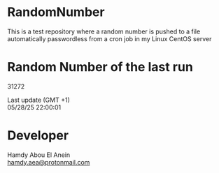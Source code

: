 # RandomNumber    
This is a test repository where a random number is pushed to a file automatically passwordless from a cron job in my Linux CentOS server    
# Random Number of the last run   
31272
      
Last update (GMT +1)    
05/28/25 22:00:01
# Developer    
Hamdy Abou El Anein   
hamdy.aea@protonmail.com
